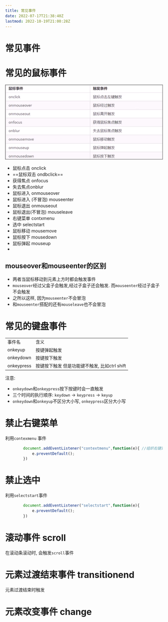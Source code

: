 ```yaml
---
title: 常见事件
date: 2022-07-17T21:38:40Z
lastmod: 2022-10-19T21:00:28Z
---
```


# 常见事件

# 常见的鼠标事件

![Snipaste_2022-07-17_21-38-58.png](assets/Snipaste_2022-07-17_21-38-58-20220717213901-bos9met.png)

* 鼠标点击 onclick
* ==鼠标双击 ondbclick==
* 获得焦点 onfocus
* 失去焦点onblur
* 鼠标进入 onmouseover
* 鼠标进入 (不冒泡) mouseenter
* 鼠标退出 onmouseout
* 鼠标退出(不冒泡) mouseleave
* 右键菜单 contxmenu
* 选中 selectstart
* 鼠标移动 mousemove
* 鼠标按下 mousedown
* 鼠标弹起 mouseup
* ‍

## mouseover和mouseenter的区别

* 两者当鼠标移动到元素上方时都会触发事件
* `mouseover`经过父盒子会触发,经过子盒子还会触发. 而`mouseenter`经过子盒子不会触发
* 之所以这样, 因为`mouseenter`不会冒泡
* 和`mouseenter`搭配的还有`mouseleave`也不会冒泡

# 常见的键盘事件

|||
| ------------| -----------------------------------------------|
|事件名|含义|
|onkeyup|按键弹起触发|
|onkeydown|按键按下触发|
|onkeypress|按键按下触发 但是功能键不触发, 比如ctrl shift|

注意:

* `onkeydown`和`onkeypress`按下按键时会一直触发
* 三个时间的执行顺序: `keydown` → `keypress` → `keyup`
* `onkeydown`和`onkeyup`不区分大小写, `onkeypress`区分大小写

# 禁止右键菜单

利用`contexmenu` 事件

```JavaScript
        document.addEventListener("contextmenu",function(e){ //组织右键菜单
            e.preventDefault();
        })
```

# 禁止选中

利用`selectstart`事件

```JavaScript
        document.addEventListener("selectstart",function(e){
            e.preventDefault();
        })
```

# 滚动事件 scroll

在滚动条滚动时, 会触发`scroll`事件

# 元素过渡结束事件 transitionend

元素过渡结束时触发

# 元素改变事件 change
